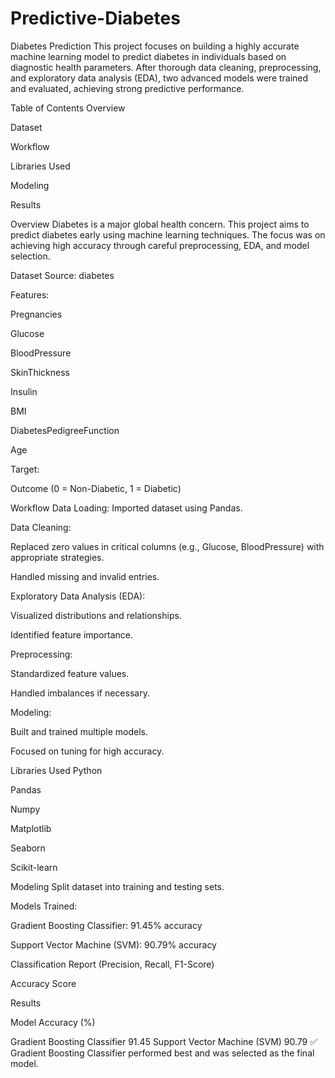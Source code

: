 # Predictive-Diabetes
Diabetes Prediction
This project focuses on building a highly accurate machine learning model to predict diabetes in individuals based on diagnostic health parameters. After thorough data cleaning, preprocessing, and exploratory data analysis (EDA), two advanced models were trained and evaluated, achieving strong predictive performance.

Table of Contents
Overview

Dataset

Workflow

Libraries Used

Modeling

Results

Overview
Diabetes is a major global health concern. This project aims to predict diabetes early using machine learning techniques. The focus was on achieving high accuracy through careful preprocessing, EDA, and model selection.

Dataset
Source: diabetes

Features:

Pregnancies

Glucose

BloodPressure

SkinThickness

Insulin

BMI

DiabetesPedigreeFunction

Age

Target:

Outcome (0 = Non-Diabetic, 1 = Diabetic)

Workflow
Data Loading: Imported dataset using Pandas.

Data Cleaning:

Replaced zero values in critical columns (e.g., Glucose, BloodPressure) with appropriate strategies.

Handled missing and invalid entries.

Exploratory Data Analysis (EDA):

Visualized distributions and relationships.

Identified feature importance.

Preprocessing:

Standardized feature values.

Handled imbalances if necessary.

Modeling:

Built and trained multiple models.

Focused on tuning for high accuracy.

Libraries Used
Python

Pandas

Numpy

Matplotlib

Seaborn

Scikit-learn


Modeling
Split dataset into training and testing sets.

Models Trained:

Gradient Boosting Classifier: 91.45% accuracy

Support Vector Machine (SVM): 90.79% accuracy


Classification Report (Precision, Recall, F1-Score)

Accuracy Score

Results

Model	Accuracy (%)

Gradient Boosting Classifier	91.45
Support Vector Machine (SVM)	90.79
✅ Gradient Boosting Classifier performed best and was selected as the final model.
